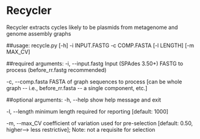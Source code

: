 # Recycler

Recycler extracts cycles likely to be plasmids from metagenome and genome assembly graphs

##usage: recycle.py [-h] -i INPUT.FASTG -c COMP.FASTA [-l LENGTH] [-m MAX_CV]


##required arguments:
  -i, --input.fastg
                      Input (SPAdes 3.50+) FASTG to process (before_rr.fastg recommended)
  
  -c, --comp.fasta
                      FASTA of graph sequences to process [can be whole graph -- i.e., before_rr.fasta -- a single component, etc.]
                      
##optional arguments:
  -h, --help            show help message and exit
  
  -l, --length 
                        minimum length required for reporting [default: 1000]
  
  -m, --max_CV
                        coefficient of variation used for pre-selection
                        [default: 0.50, higher--> less restrictive]; Note: not
                        a requisite for selection

